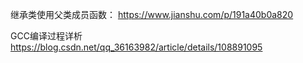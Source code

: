 继承类使用父类成员函数：
https://www.jianshu.com/p/191a40b0a820

GCC编译过程详析
https://blog.csdn.net/qq_36163982/article/details/108891095